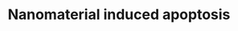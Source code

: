 ---
annotations:
- id: PW:0000009
  parent: regulatory pathway
  type: Pathway Ontology
  value: apoptotic cell death pathway
- id: PW:0001435
  parent: regulatory pathway
  type: Pathway Ontology
  value: nanomaterial response pathway
authors:
- Egonw
- Anwesha
- MaintBot
- Bart Smeets
- Fehrhart
- Mkutmon
- Torresandon
- Wpblocked
- DeSl
- Khanspers
- Marvin M2
communities:
- AOP
description: Apotosis caused by nanomaterials, such as single-walled carbon nanohorns,
  titanium oxide, and polystyrene nanoparticles, may be induced through lysosomal
  impairment. For example, PAMAMs have been found to cause mitochondrial membrane
  destabilization, and silver and gold nanoparticles are reported to induce ER stress,
  which may lead to cytochrome c release from mitochondria.   Proteins on this pathway
  have targeted assays available via the [https://assays.cancer.gov/available_assays?wp_id=WP2507
  CPTAC Assay Portal]
last-edited: 2020-05-28
ndex: 06e6d202-8b65-11eb-9e72-0ac135e8bacf
organisms:
- Homo sapiens
redirect_from:
- /index.php/Pathway:WP2507
- /instance/WP2507
revision: null
schema-jsonld:
- '@context': https://schema.org/
  '@id': https://wikipathways.github.io/pathways/WP2507.html
  '@type': Dataset
  creator:
    '@type': Organization
    name: WikiPathways
  description: Apotosis caused by nanomaterials, such as single-walled carbon nanohorns,
    titanium oxide, and polystyrene nanoparticles, may be induced through lysosomal
    impairment. For example, PAMAMs have been found to cause mitochondrial membrane
    destabilization, and silver and gold nanoparticles are reported to induce ER stress,
    which may lead to cytochrome c release from mitochondria.   Proteins on this pathway
    have targeted assays available via the [https://assays.cancer.gov/available_assays?wp_id=WP2507
    CPTAC Assay Portal]
  keywords:
  - AIF
  - APAF-1
  - APOPTOSIS
  - Ag NP
  - Au NP
  - BAK
  - BAX
  - BCL2
  - CASP3
  - CASP6
  - CASP7
  - CASP8
  - CASP9
  - Ca2+
  - Cyt C
  - DNA
  - EndoG
  - FADD
  - FAS
  - FASLG
  - FLIP
  - HTRA2/OMI
  - IAPs
  - Nanohorn
  - PAMAM
  - Perforin
  - Polystyrene NP
  - SMAC/DIABLO
  - TiO2 NP
  - UPR
  - tBID
  license: CC0
  name: Nanomaterial induced apoptosis
seo: CreativeWork
title: Nanomaterial induced apoptosis
wpid: WP2507
---
